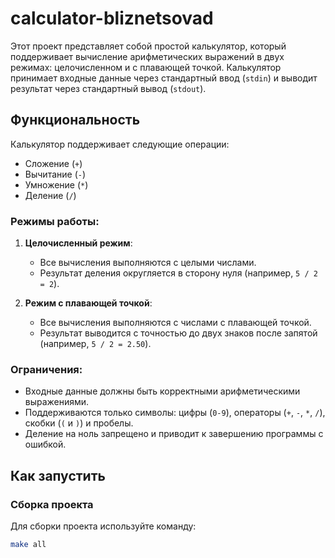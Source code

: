 # calculator-bliznetsovad

Этот проект представляет собой простой калькулятор, который поддерживает вычисление арифметических выражений в двух режимах: целочисленном и с плавающей точкой. Калькулятор принимает входные данные через стандартный ввод (`stdin`) и выводит результат через стандартный вывод (`stdout`).

## Функциональность

Калькулятор поддерживает следующие операции:
- Сложение (`+`)
- Вычитание (`-`)
- Умножение (`*`)
- Деление (`/`)

### Режимы работы:
1. **Целочисленный режим**:
   - Все вычисления выполняются с целыми числами.
   - Результат деления округляется в сторону нуля (например, `5 / 2 = 2`).

2. **Режим с плавающей точкой**:
   - Все вычисления выполняются с числами с плавающей точкой.
   - Результат выводится с точностью до двух знаков после запятой (например, `5 / 2 = 2.50`).

### Ограничения:
- Входные данные должны быть корректными арифметическими выражениями.
- Поддерживаются только символы: цифры (`0-9`), операторы (`+`, `-`, `*`, `/`), скобки (`(` и `)`) и пробелы.
- Деление на ноль запрещено и приводит к завершению программы с ошибкой.

## Как запустить

### Сборка проекта
Для сборки проекта используйте команду:

```bash
make all
